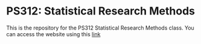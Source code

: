 # PS312: Statistical Research Methods

This is the repository for the PS312 Statistical Research Methods class. You can access the website using this [link](https://artur-baranov.github.io/nu-ps312-ds/)